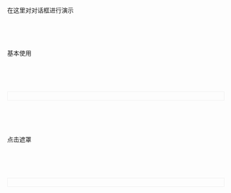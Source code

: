 <div>在这里对对话框进行演示</div>

<script setup>
import demo1 from './demo1.vue';
import demo2 from './demo2.vue';
import codeds from '@/components/codeds.vue';
</script>

<div class="diadoc1">基本使用</div>
<div class="diadoc2">
    <demo1></demo1>
</div>
<Suspense><codeds compname="ldialog" demoname="demo1"></codeds></Suspense>

<div class="diadoc1">点击遮罩
<div class=diadoc2>
  <demo2></demo2>
</div>
</div>
<Suspense><codeds compname="ldialog" demoname="demo2"></codeds></Suspense>

<style>
.diadoc1{
    margin-top:2vh;
    margin-bottom:2vh;
  }
.diadoc2{
    display:"block";
    border:1px solid #f0f0f0;
    padding:1vw;
    margin-top:2vh;
}


</style>
